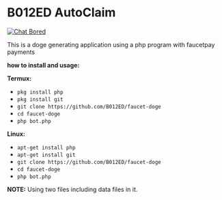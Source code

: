 # B012ED AutoClaim

[![Chat Bored](https://img.shields.io/badge/Chat-B012ED-738BD7.svg?style=for-the-badge)](https://b012ed.github.io/chat.html) 

This is a doge generating application using a php program with faucetpay payments

**how to install and usage:**

**Termux:**
* `pkg install php`
* `pkg install git`
* `git clone https://github.com/B012ED/faucet-doge`
* `cd faucet-doge`
* `php bot.php`

**Linux:**
* `apt-get install php`
* `apt-get install git`
* `git clone https://github.com/B012ED/faucet-doge`
* `cd faucet-doge`
* `php bot.php`

**NOTE:** Using two files including data files in it.
